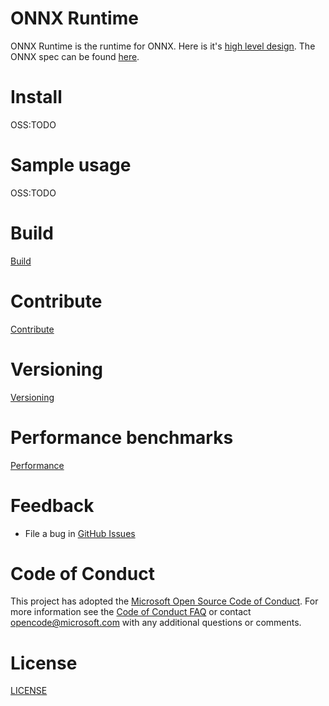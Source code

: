 # ONNX Runtime

ONNX Runtime is the runtime for ONNX. Here is it's [high level design](OSS:TODO).
The ONNX spec can be found [here](https://github.com/onnx/onnx).

# Install
OSS:TODO

# Sample usage
OSS:TODO

# Build
[Build](BUILD.md)

# Contribute
[Contribute](CONTRIBUTING.md)

# Versioning
[Versioning](docs/Versioning.md)

# Performance benchmarks
[Performance](docs/Performance.md)

# Feedback
   * File a bug in [GitHub Issues](https://github.com/onnx/onnxruntime/issues)

# Code of Conduct
This project has adopted the [Microsoft Open Source Code of Conduct](https://opensource.microsoft.com/codeofconduct/).
For more information see the [Code of Conduct FAQ](https://opensource.microsoft.com/codeofconduct/faq/)
or contact [opencode@microsoft.com](mailto:opencode@microsoft.com) with any additional questions or comments.

# License
[LICENSE](LICENSE)